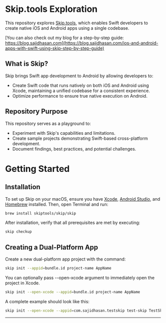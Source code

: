 # Skip.tools Exploration
This repository explores [Skip.tools](https://skip.tools/), which enables Swift developers to create native iOS and Android apps using a single codebase.

[You can also check out my blog for a step-by-step guide: https://blog.sajidhasan.com](https://blog.sajidhasan.com/ios-and-android-apps-with-swift-using-skip-step-by-step-guide)

## What is Skip?
Skip brings Swift app development to Android by allowing developers to:
- Create Swift code that runs natively on both iOS and Android using Xcode, maintaining a unified codebase for a consistent experience.  
- Optimize performance to ensure true native execution on Android.

## Repository Purpose
This repository serves as a playground to:
- Experiment with Skip's capabilities and limitations.
- Create sample projects demonstrating Swift-based cross-platform development.
- Document findings, best practices, and potential challenges.

# Getting Started
## Installation
To set up Skip on your macOS, ensure you have [Xcode](https://developer.apple.com/xcode/), [Android Studio](https://developer.android.com/studio), and [Homebrew](https://brew.sh/) installed. Then, open Terminal and run:

```bash
brew install skiptools/skip/skip
```

After installation, verify that all prerequisites are met by executing:

```bash
skip checkup
```

## Creating a Dual-Platform App
Create a new dual-platform app project with the command:
```bash
skip init --appid=bundle.id project-name AppName
```
You can optionally pass --open-xcode argument to immediately open the project in Xcode.
```bash
skip init --open-xcode --appid=bundle.id project-name AppName
```
A complete example should look like this:
```bash
skip init --open-xcode --appid=com.sajidhasan.testskip test-skip TestSkip
```

---
